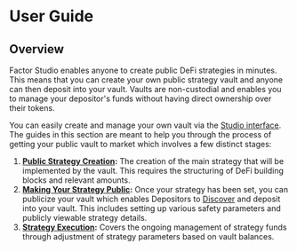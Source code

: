 # User Guide

## Overview

Factor Studio enables anyone to create public DeFi strategies in minutes. This means that you can create your own public strategy vault and anyone can then deposit into your vault. Vaults are non-custodial and enables you to manage your depositor's funds without having direct ownership over their tokens.

You can easily create and manage your own vault via the [Studio interface](https://studio.factor.fi/). The guides in this section are meant to help you through the process of getting your public vault to market which involves a few distinct stages:

1. [**Public Strategy Creation**](public-strategy-creation.md)**:** The creation of the main strategy that will be implemented by the vault. This requires the structuring of DeFi building blocks and relevant amounts.
2. [**Making Your Strategy Public**](deployment-wizard.md)**:** Once your strategy has been set, you can publicize your vault which enables Depositors to [Discover](broken-reference) and deposit into your vault. This includes setting up various safety parameters and publicly viewable strategy details.
3. [**Strategy Execution**](strategy-execution.md)**:** Covers the ongoing management of strategy funds through adjustment of strategy parameters based on vault balances.
